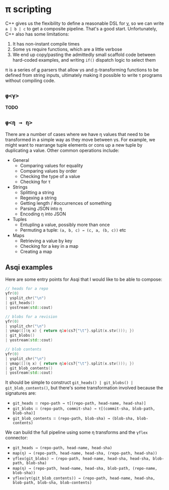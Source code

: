 # π scripting
C++ gives us the flexibility to define a reasonable DSL for [γ](gamma.md), so we can write `a | b | c` to get a composite pipeline. That's a good start. Unfortunately, C++ also has some limitations:

1. It has non-instant compile times
2. Some γs require functions, which are a little verbose
3. We end up copy/pasting the admittedly small scaffold code between hard-coded examples, and writing `if()` dispatch logic to select them

π is a series of [φ](phi.md) parsers that allow γs and [η](eta.md)-transforming functions to be defined from string inputs, ultimately making it possible to write τ programs without compiling code.


## `φ<γ>`
**TODO**


## `φ<η → η>`
There are a number of cases where we have η values that need to be transformed in a simple way as they move between γs. For example, we might want to rearrange tuple elements or cons up a new tuple by duplicating a value. Other common operations include:

+ General
  + Comparing values for equality
  + Comparing values by order
  + Checking the type of a value
  + Checking for τ
+ Strings
  + Splitting a string
  + Regexing a string
  + Getting length / #occurrences of something
  + Parsing JSON into η
  + Encoding η into JSON
+ Tuples
  + Entupling a value, possibly more than once
  + Permuting a tuple: `(a, b, c) → (c, a, (b, c))` etc
+ Maps
  + Retrieving a value by key
  + Checking for a key in a map
  + Creating a map


## Asqi examples
Here are some entry points for Asqi that I would like to be able to compose:

```cpp
// heads for a repo
γfr(0)
| γsplit_chr("\n")
| git_heads()
| γostream(std::cout)

// blobs for a revision
γfr(0)
| γsplit_chr("\n")
| γmap([](η x) { return η1o(cs7{"\t"}.split(x.stv())); })
| git_blobs()
| γostream(std::cout)

// blob contents
γfr(0)
| γsplit_chr("\n")
| γmap([](η x) { return η1o(cs7{"\t"}.split(x.stv())); })
| git_blob_contents()
| γostream(std::cout)
```

It should be simple to construct `git_heads() | git_blobs() | git_blob_contents()`, but there's some transformation involved because the signatures are:

+ `git_heads ∷ repo-path → τ[(repo-path, head-name, head-sha)]`
+ `git_blobs ∷ (repo-path, commit-sha) → τ[(commit-sha, blob-path, blob-sha)]`
+ `git_blob_contents ∷ (repo-path, blob-sha) → (blob-sha, blob-contents)`

We can build the full pipeline using some η transforms and the `γflex` connector:

+ `git_heads → (repo-path, head-name, head-sha)`
+ `map(η) → (repo-path, head-name, head-sha, (repo-path, head-sha))`
+ `γflex(git_blobs) → (repo-path, head-name, head-sha, head-sha, blob-path, blob-sha)`
+ `map(η) → (repo-path, head-name, head-sha, blob-path, (repo-name, blob-sha))`
+ `γflex(γτ(git_blob_contents)) → (repo-path, head-name, head-sha, blob-path, blob-sha, blob-contents)`

